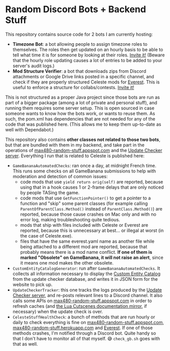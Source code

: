 # Random Discord Bots + Backend Stuff

This repository contains source code for 2 bots I am currently hosting:
- **Timezone Bot**: a bot allowing people to assign timezone roles to themselves. The roles then get updated on an hourly basis to be able to tell what time it is for someone by looking at their roles. [Invite it!](https://discord.com/oauth2/authorize?client_id=806514800045064213&scope=bot&permissions=268438528) (Beware that the hourly role updating causes a lot of entries to be added to your server's audit logs.)
- **Mod Structure Verifier**: a bot that downloads zips from Discord attachments or Google Drive links posted in a specific channel, and check if they are properly structured Celeste mods for [Everest](https://github.com/EverestAPI/Everest). This is useful to enforce a structure for collabs/contests. [Invite it!](https://discord.com/oauth2/authorize?client_id=809572233953542154&scope=bot&permissions=19520)

This is not structured as a proper Java project since those bots are run as part of a bigger package (among a lot of private and personal stuff), and running them requires some server setup. This is open sourced in case someone wants to know how the bots work, or wants to reuse them. As such, the pom.xml has dependencies that are not needed for any of the code that was published here. (This allows me to keep them up-to-date as well with Dependabot.)

This repository also contains **other classes not related to those two bots**, but that are bundled with them in my backend, and take part in the operations of [max480-random-stuff.appspot.com](https://github.com/max4805/RandomStuffWebsite) and the [Update Checker server](https://github.com/max4805/EverestUpdateCheckerServer). Everything I run that is related to Celeste is published here:

- `GameBananaAutomatedChecks`: ran once a day, at midnight French time. This runs some checks on all GameBanana submissions to help with moderation and detection of common issues:
  - code mods that use `yield return orig(self)` are reported, because using that in a hook causes 1 or 2-frame delays that are only noticed by people TASing the game.
  - code mods that use `GetFunctionPointer()` to get a pointer to a function and "skip" some parent classes (for example calling `ParentOfParentClass.Method()` instead of `ParentClass.Method()`) are reported, because those cause crashes on Mac only and with no error log, making troubleshooting quite tedious.
  - mods that ship with files included with Celeste or Everest are reported, because this is unnecessary at best... or illegal at worst (in the case of Celeste.exe).
  - files that have the same everest.yaml name as another file while being attached to a different mod are reported, because that probably means there is a mod name conflict. **If one of them is marked "Obsolete" on GameBanana, it will not raise an alert**, since it means one mod makes the other obsolete.
- `CustomEntityCatalogGenerator`: run after `GameBananaAutomatedChecks`. It collects all information necessary to display the [Custom Entity Catalog](https://max480-random-stuff.appspot.com/celeste/custom-entity-catalog) from the update checker database, and writes it in JSON form for the website to pick up.
- `UpdateCheckerTracker`: this one tracks the logs produced by the [Update Checker server](https://github.com/max4805/EverestUpdateCheckerServer), and re-posts relevant lines to a Discord channel. It also calls some APIs on [max480-random-stuff.appspot.com](https://github.com/max4805/RandomStuffWebsite) in order to refresh caches (and [the Lua Cutscenes documentation mirror](https://storage.googleapis.com/lua-cutscenes-documentation/index.html), if necessary) when the update check is over.
- `CelesteStuffHealthCheck`: a bunch of methods that are run hourly or daily to check everything is fine on [max480-random-stuff.appspot.com](https://github.com/max4805/RandomStuffWebsite), [max480-random-stuff.herokuapp.com](https://github.com/max4805/RandomStuffWebsiteJS) and [Everest](https://everestapi.github.io). If one of those methods crashes, I'm notified through a Discord bot. Quite handy so that I don't have to monitor all of that myself. :sweat_smile: `check_gb.sh` goes with that as well.
